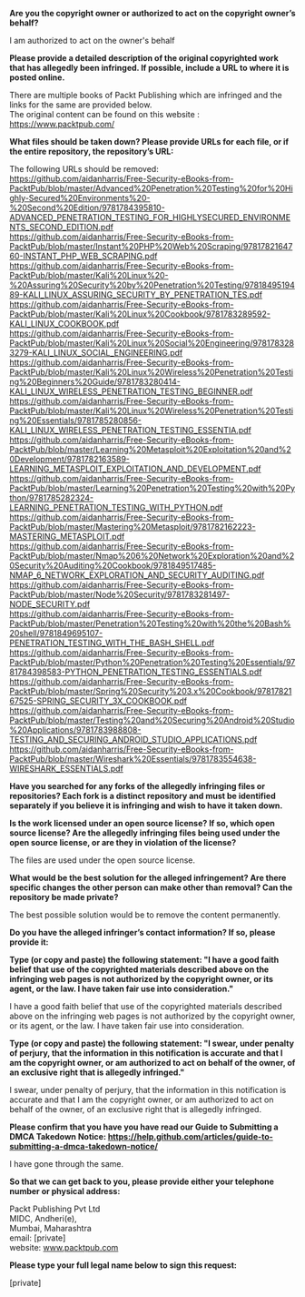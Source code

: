 **Are you the copyright owner or authorized to act on the copyright owner’s behalf?**    

I am authorized to act on the owner's behalf   

**Please provide a detailed description of the original copyrighted work that has allegedly been infringed. If possible, include a URL to where it is posted online.**   

There are multiple books of Packt Publishing which are infringed and the links for the same are provided below.    
The original content can be found on this website :    
https://www.packtpub.com/   

**What files should be taken down? Please provide URLs for each file, or if the entire repository, the repository’s URL:**   

The following URLs should be removed:    
https://github.com/aidanharris/Free-Security-eBooks-from-PacktPub/blob/master/Advanced%20Penetration%20Testing%20for%20Highly-Secured%20Environments%20-%20Second%20Edition/9781784395810-ADVANCED_PENETRATION_TESTING_FOR_HIGHLYSECURED_ENVIRONMENTS_SECOND_EDITION.pdf    
https://github.com/aidanharris/Free-Security-eBooks-from-PacktPub/blob/master/Instant%20PHP%20Web%20Scraping/9781782164760-INSTANT_PHP_WEB_SCRAPING.pdf    
https://github.com/aidanharris/Free-Security-eBooks-from-PacktPub/blob/master/Kali%20Linux%20-%20Assuring%20Security%20by%20Penetration%20Testing/9781849519489-KALI_LINUX_ASSURING_SECURITY_BY_PENETRATION_TES.pdf    
https://github.com/aidanharris/Free-Security-eBooks-from-PacktPub/blob/master/Kali%20Linux%20Cookbook/9781783289592-KALI_LINUX_COOKBOOK.pdf    
https://github.com/aidanharris/Free-Security-eBooks-from-PacktPub/blob/master/Kali%20Linux%20Social%20Engineering/9781783283279-KALI_LINUX_SOCIAL_ENGINEERING.pdf    
https://github.com/aidanharris/Free-Security-eBooks-from-PacktPub/blob/master/Kali%20Linux%20Wireless%20Penetration%20Testing%20Beginners%20Guide/9781783280414-KALI_LINUX_WIRELESS_PENETRATION_TESTING_BEGINNER.pdf    
https://github.com/aidanharris/Free-Security-eBooks-from-PacktPub/blob/master/Kali%20Linux%20Wireless%20Penetration%20Testing%20Essentials/9781785280856-KALI_LINUX_WIRELESS_PENETRATION_TESTING_ESSENTIA.pdf    
https://github.com/aidanharris/Free-Security-eBooks-from-PacktPub/blob/master/Learning%20Metasploit%20Exploitation%20and%20Development/9781782163589-LEARNING_METASPLOIT_EXPLOITATION_AND_DEVELOPMENT.pdf    
https://github.com/aidanharris/Free-Security-eBooks-from-PacktPub/blob/master/Learning%20Penetration%20Testing%20with%20Python/9781785282324-LEARNING_PENETRATION_TESTING_WITH_PYTHON.pdf    
https://github.com/aidanharris/Free-Security-eBooks-from-PacktPub/blob/master/Mastering%20Metasploit/9781782162223-MASTERING_METASPLOIT.pdf    
https://github.com/aidanharris/Free-Security-eBooks-from-PacktPub/blob/master/Nmap%206%20Network%20Exploration%20and%20Security%20Auditing%20Cookbook/9781849517485-NMAP_6_NETWORK_EXPLORATION_AND_SECURITY_AUDITING.pdf    
https://github.com/aidanharris/Free-Security-eBooks-from-PacktPub/blob/master/Node%20Security/9781783281497-NODE_SECURITY.pdf    
https://github.com/aidanharris/Free-Security-eBooks-from-PacktPub/blob/master/Penetration%20Testing%20with%20the%20Bash%20shell/9781849695107-PENETRATION_TESTING_WITH_THE_BASH_SHELL.pdf    
https://github.com/aidanharris/Free-Security-eBooks-from-PacktPub/blob/master/Python%20Penetration%20Testing%20Essentials/9781784398583-PYTHON_PENETRATION_TESTING_ESSENTIALS.pdf    
https://github.com/aidanharris/Free-Security-eBooks-from-PacktPub/blob/master/Spring%20Security%203.x%20Cookbook/9781782167525-SPRING_SECURITY_3X_COOKBOOK.pdf    
https://github.com/aidanharris/Free-Security-eBooks-from-PacktPub/blob/master/Testing%20and%20Securing%20Android%20Studio%20Applications/9781783988808-TESTING_AND_SECURING_ANDROID_STUDIO_APPLICATIONS.pdf    
https://github.com/aidanharris/Free-Security-eBooks-from-PacktPub/blob/master/Wireshark%20Essentials/9781783554638-WIRESHARK_ESSENTIALS.pdf   

**Have you searched for any forks of the allegedly infringing files or repositories? Each fork is a distinct repository and must be identified separately if you believe it is infringing and wish to have it taken down.**   

**Is the work licensed under an open source license? If so, which open source license? Are the allegedly infringing files being used under the open source license, or are they in violation of the license?**   

The files are used under the open source license.   

**What would be the best solution for the alleged infringement? Are there specific changes the other person can make other than removal? Can the repository be made private?**   

The best possible solution would be to remove the content permanently.   

**Do you have the alleged infringer’s contact information? If so, please provide it:**   

**Type (or copy and paste) the following statement: "I have a good faith belief that use of the copyrighted materials described above on the infringing web pages is not authorized by the copyright owner, or its agent, or the law. I have taken fair use into consideration."**   

I have a good faith belief that use of the copyrighted materials described above on the infringing web pages is not authorized by the copyright owner, or its agent, or the law. I have taken fair use into consideration.   

**Type (or copy and paste) the following statement: "I swear, under penalty of perjury, that the information in this notification is accurate and that I am the copyright owner, or am authorized to act on behalf of the owner, of an exclusive right that is allegedly infringed."**   

I swear, under penalty of perjury, that the information in this notification is accurate and that I am the copyright owner, or am authorized to act on behalf of the owner, of an exclusive right that is allegedly infringed.   

**Please confirm that you have you have read our Guide to Submitting a DMCA Takedown Notice: https://help.github.com/articles/guide-to-submitting-a-dmca-takedown-notice/**   

I have gone through the same.   

**So that we can get back to you, please provide either your telephone number or physical address:**   

Packt Publishing Pvt Ltd    
MIDC, Andheri(e),    
Mumbai, Maharashtra    
email: [private]     
website: www.packtpub.com   

**Please type your full legal name below to sign this request:**   

[private]  
